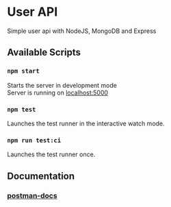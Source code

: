 # User API

Simple user api with NodeJS, MongoDB and Express

## Available Scripts

### `npm start`

Starts the server in development mode </br>
Server is running on [localhost:5000](https://localhost:5000)

### `npm test`

Launches the test runner in the interactive watch mode.

### `npm run test:ci`

Launches the test runner once.

## Documentation

### [postman-docs](https://documenter.getpostman.com/view/11281111/TW74jkQw)
